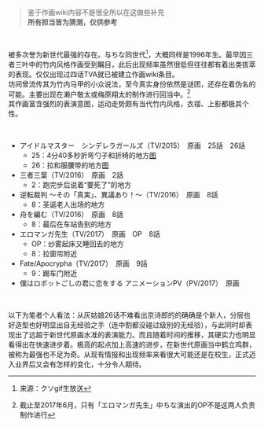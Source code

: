 
> 鉴于作画wiki内容不是很全所以在这做些补充  
**所有担当皆为猜测，仅供参考**  

<br/>

被多次誉为新世代最强的存在。与ちな同世代[^1]，大概同样是1996年生。最早因三者三叶中的竹内风格作画受到瞩目，此后出现频率虽然很低但往往都有着出类拔萃的表现。仅仅出现过四话TVA就已被建立作画wiki条目。  
坊间曾流传其为竹内马甲的小众说法，至今真实身份依然是谜团，还存在着伪名的可能。主要出现在濑户敬太或梅原翔太的制作进行回当中。[^2]  
其作画富含强烈的表演意图，运动走势颇有当代竹内风格，衣褶、上影都极其个性。

<br/>

* アイドルマスター　シンデレラガールズ（TV/2015）　原画　25話　26話  
  * 25：4分40多秒折弯勺子和折椅的地方[图](http://ww2.sinaimg.cn/mw690/97de980agw1f523pi90rtj20fe08nq4m.jpg)
  * 26：拉和服腰带的地方[图](http://ww2.sinaimg.cn/mw690/97de980agw1f523pwnxo1j20fe08nq4g.jpg)  
* 三者三葉（TV/2016）　原画　2話  
  * 2：跑完步后说着“要死了”的地方  
* 逆転裁判 ～その「真実」、異議あり！～（TV/2016）　原画　8話  
  * 8：圣诞老人出场的地方  
* 舟を編む（TV/2016）　原画　8話  
  * 8：最后在车站告别的地方  
* エロマンガ先生（TV/2017）　原画　OP　8話  
  * OP：纱雾起床又睡回去的地方
  * 8：拉窗帘附近  
* Fate/Apocrypha（TV/2017）　原画　9話
  * 9：踢车门附近
* 僕はロボットごしの君に恋をする アニメーションPV（PV/2017）　原画
  

<br/>
  
以下为笔者个人看法：从灰姑娘26话不难看出京诗郎的的确确是个新人，分层也好造型也好明显出自无经验之手（连中割都没碰过级别的无经验），与此同时却表现出了远超于新世代原画水准的表演能力。而且随着时间的推移，其硬实力也明显看得出在快速进步着。极高的起点加上高速的进步，在新世代原画当中鹤立鸡群，被称为最强也不足为奇。从现有情报和出现频率来看很大可能还是在校生，正式迈入业界后又会有怎样的变化，十分令人期待。  


[^1]: 来源：クソgif生放送

[^2]: 截止至2017年6月，只有「エロマンガ先生」中ちな演出的OP不是这两人负责制作进行
